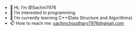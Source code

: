 - 👋 Hi, I’m @Sachin7976
- 👀 I’m interested in programming
- 🌱 I’m currently learning C++(Data Structure and Algorithms)
- 📫 How to reach me: sachinchoudhary7976@gmail.com

